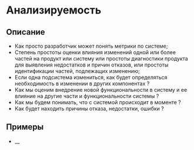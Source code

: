 
# Анализируемость
## Описание
- Как просто разработчик может понять метрики по системе;
- Степень простоты оценки влияния изменений одной или более частей на продукт или систему или простоты диагностики продукта для выявления недостатков и причин отказов, или простоты идентификации частей, подлежащих изменению;
- Если одна подсистема измениться, как будет определяться необходимость в изменении в других компонентах ?
- Как мы оценим внедрение новой функциональности в систему и ее влияние на другие части и функциональности системы ?
- Как мы будем понимать, что с системой происходит в моменте ?
- Как будет находить причины отказа, недостатки, ошибки ?

## Примеры
- __